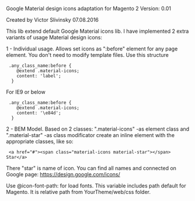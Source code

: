 
 Google Material design icons adaptation for Magento 2
 Version: 0.01

 Created by Victor Slivinsky 07.08.2016

 This lib extend default Google Material icons lib.
 I have implemented 2 extra variants of  usage Material design icons:

 1 - Individual usage. Allows set icons as ":before" element for any page element.
     You don't need to modify template files. Use this structure
```
 .any_class_name:before {
    @extend .material-icons;
    content: 'label';
  }
```
  For IE9 or below
```
 .any_class_name:before {
    @extend .material-icons;
    content: '\e84d';
  }
```
 2 - BEM Model. Based on 2 classes:
 ".material-icons" -as element class and
 ".material-star"  -as class modificator
 create an inline element with the appropriate classes, like so:
```
 <a href="#"><span class="material-icons material-star"></span> Star</a>
 ```
 There "star" is name of icon. You can find all names and connected on Google page:
 https://design.google.com/icons/

 Use @icon-font-path: for load fonts. This variable includes path default for Magento.
 It is relative path from YourTheme/web/css folder.